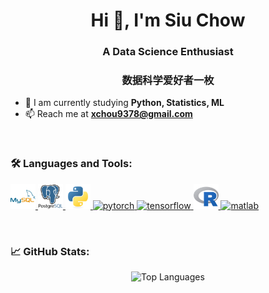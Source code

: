 <h1 align="center">Hi 👋, I'm Siu Chow</h1>
<h3 align="center">A Data Science Enthusiast</h3>
<h3 align="center">数据科学爱好者一枚</h3>

- 🌱 I am currently studying **Python, Statistics, ML**  
- 📫 Reach me at **xchou9378@gmail.com**

<br/>

<h3 align="left">🛠️ Languages and Tools:</h3>
<p align="left">
  <a href="https://www.mysql.com/" target="_blank" rel="noreferrer">
    <img src="https://raw.githubusercontent.com/devicons/devicon/master/icons/mysql/mysql-original-wordmark.svg" alt="mysql" width="40" height="40"/>
  </a>
  <a href="https://www.postgresql.org" target="_blank" rel="noreferrer">
    <img src="https://raw.githubusercontent.com/devicons/devicon/master/icons/postgresql/postgresql-original-wordmark.svg" alt="postgresql" width="40" height="40"/>
  </a>
  <a href="https://www.python.org" target="_blank" rel="noreferrer">
    <img src="https://raw.githubusercontent.com/devicons/devicon/master/icons/python/python-original.svg" alt="python" width="40" height="40"/>
  </a>
  <a href="https://pytorch.org/" target="_blank" rel="noreferrer">
    <img src="https://www.vectorlogo.zone/logos/pytorch/pytorch-icon.svg" alt="pytorch" width="40" height="40"/>
  </a>
  <a href="https://www.tensorflow.org" target="_blank" rel="noreferrer">
    <img src="https://www.vectorlogo.zone/logos/tensorflow/tensorflow-icon.svg" alt="tensorflow" width="40" height="40"/>
  </a>
  <a href="https://www.r-project.org" target="_blank" rel="noreferrer">
    <img src="https://raw.githubusercontent.com/devicons/devicon/master/icons/r/r-original.svg" alt="r" width="40" height="40"/>
  </a>
  <a href="https://www.mathworks.com/products/matlab.html" target="_blank" rel="noreferrer">
    <img src="https://upload.wikimedia.org/wikipedia/commons/2/21/Matlab_Logo.png" alt="matlab" width="40" height="40" style="background-color:white;"/>
  </a>
</p>

<br/>

<h3 align="left">📈 GitHub Stats:</h3>


<p align="center">
  <img src="https://github-readme-stats.vercel.app/api/top-langs/?username=cloudcollection&layout=compact&theme=radical" alt="Top Languages"/>
</p>
